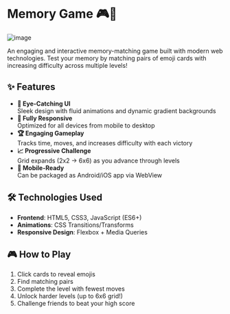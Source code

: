 # Memory Game 🎮🧠

![image](https://github.com/user-attachments/assets/8c7ab592-7fd5-43c0-bec5-7a1899644125)


An engaging and interactive memory-matching game built with modern web technologies. Test your memory by matching pairs of emoji cards with increasing difficulty across multiple levels!

## ✨ Features

- **🎨 Eye-Catching UI**  
  Sleek design with fluid animations and dynamic gradient backgrounds
- **📱 Fully Responsive**  
  Optimized for all devices from mobile to desktop
- **🏆 Engaging Gameplay**  
  Tracks time, moves, and increases difficulty with each victory
- **📈 Progressive Challenge**  
  Grid expands (2x2 → 6x6) as you advance through levels
- **📲 Mobile-Ready**  
  Can be packaged as Android/iOS app via WebView

## 🛠 Technologies Used

- **Frontend**: HTML5, CSS3, JavaScript (ES6+)
- **Animations**: CSS Transitions/Transforms
- **Responsive Design**: Flexbox + Media Queries

## 🎮 How to Play

1. Click cards to reveal emojis
2. Find matching pairs
3. Complete the level with fewest moves
4. Unlock harder levels (up to 6x6 grid!)
5. Challenge friends to beat your high score
